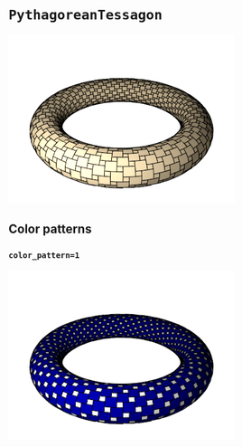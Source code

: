 # `PythagoreanTessagon`

![PythagoreanTessagon](images/pythagorean_tessagon.png)

## Color patterns

### `color_pattern=1`

![PythagoreanTessagon color pattern 1](images/pythagorean_tessagon_color1.png)

